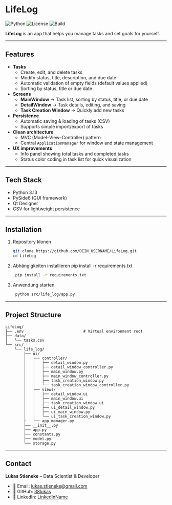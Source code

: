 # LifeLog
![Python](https://img.shields.io/badge/Python-3.13-blue?logo=python)
![License](https://img.shields.io/badge/license-MIT-green)
![Build](https://img.shields.io/github/actions/workflow/status/OWNER/REPO/ci.yml?branch=main)

**LifeLog** is an app that helps you manage tasks and set goals for yourself.

---

## Features
- **Tasks**
  - Create, edit, and delete tasks
  - Modify status, title, description, and due date
  - Automatic validation of empty fields (default values applied)
  - Sorting by status, title or due date
- **Screens**
  - **MainWindow** → Task list, sorting by status, title, or due date
  - **DetailWindow** → Task details, editing, and saving
  - **Task Creation Window** → Quickly add new tasks
- **Persistence**
  - Automatic saving & loading of tasks (CSV)
  - Supports simple import/export of tasks
- **Clean architecture**
  - MVC (Model–View–Controller) pattern
  - Central `ApplicationManager` for window and state management
- **UX improvements**
  - Info panel showing total tasks and completed tasks
  - Status color coding in task list for quick visualization

---

## Tech Stack

- Python 3.13
- PySide6 (GUI framework)
- Qt Designer
- CSV for lightweight persistence

---

## Installation

1. Repository klonen
     ```bash
     git clone https://github.com/DEIN_USERNAME/LifeLog.git
     cd LifeLog
     ```

2. Abhängigkeiten installieren
  pip install -r requirements.txt
   ```bash
    pip install -r requirements.txt
   ```

3. Anwendung starten
   ```bash
    python src/life_log/app.py
   ```

---

## Project Structure
```text
LifeLog/
├── .env                          # Virtual environment root
├── data/
│   └── tasks.csv
└── src/
    └── life_log/
        ├── ui/
        │   ├── controller/
        │   │   ├── detail_window.py
        │   │   ├── detail_window_controller.py
        │   │   ├── main_window.py
        │   │   ├── main_window_controller.py
        │   │   ├── task_creation_window.py
        │   │   └── task_creation_window_controller.py
        │   ├── views/
        │   │   ├── detail_window.ui
        │   │   ├── main_window.ui
        │   │   ├── task_creation_window.ui
        │   │   ├── ui_detail_window.py
        │   │   ├── ui_main_window.py
        │   │   └── ui_task_creation_window.py
        ├   └── app_manager.py
        ├── __init__.py
        ├── app.py
        ├── constants.py
        ├── model.py
        └── storage.py
```

---

## Contact

**Lukas Stieneke** – Data Scientist & Developer

- 📧 Email: lukas.stieneke@gmail.com
- 🐙 GitHub: [38lukas](https://github.com/38lukas)
- 💼 LinkedIn: [LinkedInName](https://linkedin.com/in/LinkedInName)
